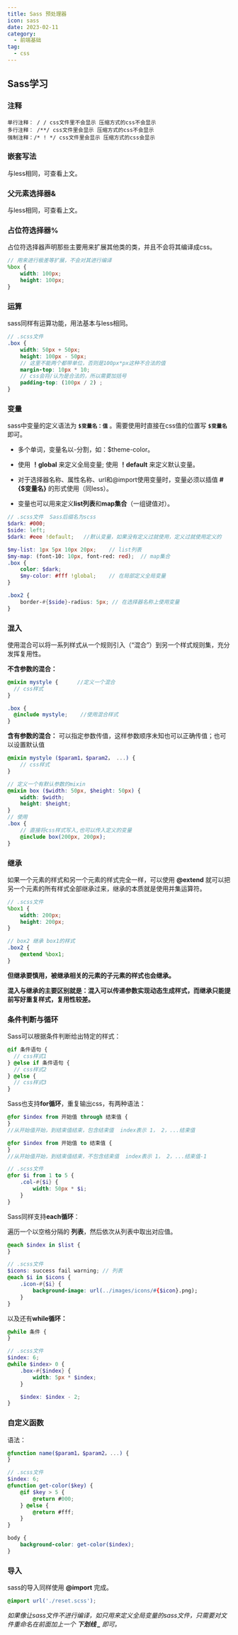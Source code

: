 ```yaml
---
title: Sass 预处理器
icon: sass
date: 2023-02-11
category:
  - 前端基础
tag:
  - css
---
```



## Sass学习

### 注释

```
单行注释： / / css文件里不会显示 压缩方式的css不会显示
多行注释： /**/ css文件里会显示 压缩方式的css不会显示
强制注释：/* ! */ css文件里会显示 压缩方式的css会显示
```



### 嵌套写法

与less相同，可查看上文。



### 父元素选择器&

与less相同，可查看上文。



### 占位符选择器%

占位符选择器声明那些主要用来扩展其他类的类，并且不会将其编译成css。

```scss
// 用来进行极差等扩展，不会对其进行编译
%box {
	width: 100px;
	height: 100px;
}
```



### 运算

sass同样有运算功能，用法基本与less相同。

```scss
// .scss文件
.box {
    width: 50px + 50px;
    height: 100px - 50px;
    // 这里不能两个都带单位，否则是100px*px这种不合法的值
    margin-top: 10px * 10; 
    // css会将/认为是合法的，所以需要加括号
    padding-top: (100px / 2) ;
}
```



### 变量

sass中变量的定义语法为 **`$变量名：值`** 。需要使用时直接在css值的位置写 **`$变量名`** 即可。

- 多个单词，变量名以-分割，如：$theme-color。

- 使用 **！global** 来定义全局变量; 使用 **！default** 来定义默认变量。

- 对于选择器名称、属性名称、url和@import使用变量时，变量必须以插值  **#{$变量名}**  的形式使用（同less）。

- 变量也可以用来定义**list列表**和**map集合**（一组键值对）。

```scss
// .scss文件  Sass后缀名为scss
$dark: #000;
$side: left;
$dark: #eee !default;   //默认变量，如果没有定义过就使用，定义过就使用定义的

$my-list: 1px 5px 10px 20px;	// list列表
$my-map: (font-10: 10px, font-red: red);  // map集合
.box {
    color: $dark;
    $my-color: #fff !global; 	// 在局部定义全局变量
}

.box2 {
    border-#{$side}-radius: 5px; // 在选择器名称上使用变量
}
```



### 混入

使用混合可以将一系列样式从一个规则引入（“混合”）到另一个样式规则集，充分发挥复用性。

**不含参数的混合：**

```scss
@mixin mystyle {      //定义一个混合
  // css样式
}

.box {
  @include mystyle;    //使用混合样式
}
```

**含有参数的混合：** 可以指定参数传值，这样参数顺序未知也可以正确传值；也可以设置默认值

```scss
@mixin mystyle ($param1，$param2， ...) {
    // css样式
}
```

```scss
// 定义一个有默认参数的mixin
@mixin box ($width: 50px, $height: 50px) {
    width: $width;
    height: $height;
}
// 使用
.box {
    // 直接将css样式写入,也可以传入定义的变量
    @include box(200px, 200px);
}
```



### 继承

如果一个元素的样式和另一个元素的样式完全一样，可以使用  **@extend**  就可以把另一个元素的所有样式全部继承过来，继承的本质就是使用并集运算符。

```scss
// .scss文件
%box1 {
    width: 200px;
    height: 200px;
}

// box2 继承 box1的样式
.box2 {
    @extend %box1;
}
```

**但继承要慎用，被继承相关的元素的子元素的样式也会继承。**

**混入与继承的主要区别就是：混入可以传递参数实现动态生成样式，而继承只能提前写好重复样式，复用性较差。**



### 条件判断与循环

Sass可以根据条件判断给出特定的样式：

```scss
@if 条件语句 {
  // css样式1
} @else if 条件语句 {
  // css样式2
} @else {
  // css样式3
}
```

Sass也支持**for循环**，重复输出css，有两种语法：

```scss
@for $index from 开始值 through 结束值 {
}
//从开始值开始，到结束值结束，包含结束值  index表示 1， 2，...结束值

@for $index from 开始值 to 结束值 {
}
//从开始值开始，到结束值结束，不包含结束值  index表示 1， 2，...结束值-1

// .scss文件
@for $i from 1 to 5 {
    .col-#{$i} {
        width: 50px * $i;
    }
}
```

Sass同样支持**each循环**：

遍历一个以空格分隔的 **列表**，然后依次从列表中取出对应值。

```scss
@each $index in $list {
}

// .scss文件
$icons: success fail warning; // 列表
@each $i in $icons {
    .icon-#{$i} {
        background-image: url(../images/icons/#{$icon}.png);
    }
}
```

以及还有**while循环：**

```scss
@while 条件 {
}

// .scss文件
$index: 6;
@while $index> 0 {
    .box-#{$index} {
        width: 5px * $index;
    }

    $index: $index - 2;
}
```



### 自定义函数

语法：

```scss
@function name($param1，$param2，...) {
}

// .scss文件
$index: 6;
@function get-color($key) {
    @if $key > 5 {
        @return #000;
    } @else {
        @return #fff;
    }
}

body {
    background-color: get-color($index);
}
```



### 导入

sass的导入同样使用  **@import**  完成。

```scss
@import url('./reset.scss');
```



*如果像让sass文件不进行编译，如只用来定义全局变量的sass文件，只需要对文件重命名在前面加上一个 **下划线 _** 即可。*

